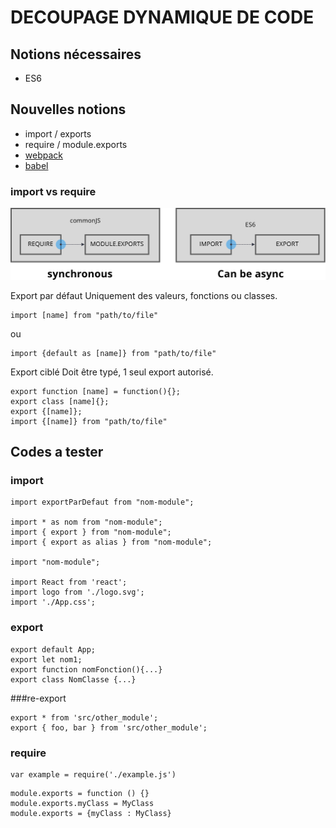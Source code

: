 # DECOUPAGE DYNAMIQUE DE CODE

## Notions nécessaires
- ES6

## Nouvelles notions
- import / exports
- require / module.exports
- [webpack](https://webpack.js.org/)
- [babel](https://babeljs.io/)

### import vs require
![result](images/import_require.jpg)


Export par défaut
Uniquement des valeurs, fonctions ou classes.
```
import [name] from "path/to/file"
```
ou
```
import {default as [name]} from "path/to/file"
```

Export ciblé
Doit être typé, 1 seul export autorisé.
```
export function [name] = function(){};
export class [name]{};
export {[name]};
import {[name]} from "path/to/file"
```


## Codes a tester

### import
```
import exportParDefaut from "nom-module";

import * as nom from "nom-module";
import { export } from "nom-module";
import { export as alias } from "nom-module";

import "nom-module";

import React from 'react';
import logo from './logo.svg';
import './App.css';
```

### export
```
export default App;
export let nom1;
export function nomFonction(){...}
export class NomClasse {...}
```

###re-export
```
export * from 'src/other_module';
export { foo, bar } from 'src/other_module';
```

### require
```
var example = require('./example.js')

```

```
module.exports = function () {}
module.exports.myClass = MyClass
module.exports = {myClass : MyClass}
```

